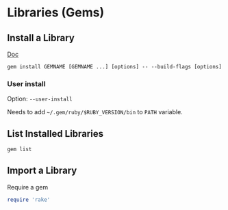 # Libraries \(Gems\)

## Install a Library

[Doc](https://guides.rubygems.org/command-reference/#gem-install)

```text
gem install GEMNAME [GEMNAME ...] [options] -- --build-flags [options]
```

### User install

Option: `--user-install`

Needs to add `~/.gem/ruby/$RUBY_VERSION/bin` to `PATH` variable.

## List Installed Libraries

```ruby
gem list
```

## Import a Library

Require a gem

```ruby
require 'rake'
```



